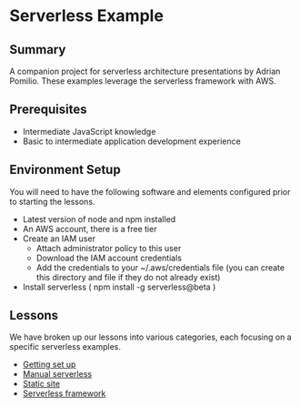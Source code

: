 # Serverless Example

## Summary
A companion project for serverless architecture presentations by Adrian Pomilio.  These examples leverage the serverless framework with AWS.

## Prerequisites
+ Intermediate JavaScript knowledge
+ Basic to intermediate application development experience


##  Environment Setup
You will need to have the following software and elements configured prior to starting the lessons.

+ Latest version of node and npm installed
+ An AWS account, there is a free tier
+ Create an IAM user
    + Attach administrator policy to this user
    + Download the IAM account credentials
    + Add the credentials to your ~/.aws/credentials file  (you can create this directory and file if they do not already exist)
+ Install serverless  ( npm install -g serverless@beta )

## Lessons
We have broken up our lessons into various categories, each focusing on a specific serverless examples.

+ [Getting set up](setup/README.md)
+ [Manual serverless](manual-serverless/README.md)
+ [Static site](static-site-serverless/README.md)
+ [Serverless framework](serverless-framework/README.md)
